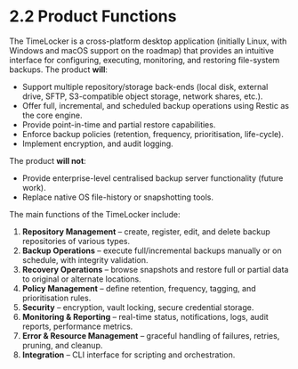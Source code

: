 # 2.2 Product Functions

The TimeLocker is a cross-platform desktop application (initially Linux, with Windows and macOS support on the roadmap) that provides an intuitive interface for configuring, executing, monitoring, and restoring file-system backups. The product **will**:

- Support multiple repository/storage back-ends (local disk, external drive, SFTP, S3-compatible object storage, network shares, etc.).
- Offer full, incremental, and scheduled backup operations using Restic as the core engine.
- Provide point-in-time and partial restore capabilities.
- Enforce backup policies (retention, frequency, prioritisation, life-cycle).
- Implement encryption, and audit logging.

The product **will not**:

- Provide enterprise-level centralised backup server functionality (future work).
- Replace native OS file-history or snapshotting tools.

The main functions of the TimeLocker include:

1. **Repository Management** – create, register, edit, and delete backup repositories of various types.
2. **Backup Operations** – execute full/incremental backups manually or on schedule, with integrity validation.
3. **Recovery Operations** – browse snapshots and restore full or partial data to original or alternate locations.
4. **Policy Management** – define retention, frequency, tagging, and prioritisation rules.
5. **Security** – encryption, vault locking, secure credential storage.
6. **Monitoring & Reporting** – real-time status, notifications, logs, audit reports, performance metrics.
7. **Error & Resource Management** – graceful handling of failures, retries, pruning, and cleanup.
8. **Integration** – CLI interface for scripting and orchestration.